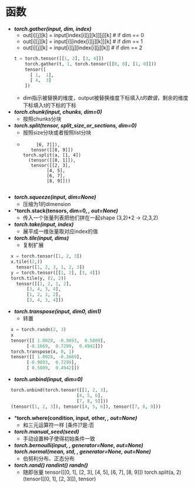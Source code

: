 # 函数
- ***torch.gather(input, dim, index)***
  - out[i][j][k] = input[index[i][j][k]][j][k]  # if dim == 0
  - out[i][j][k] = input[i][index[i][j][k]][k]  # if dim == 1
  - out[i][j][k] = input[i][j][index[i][j][k]]  # if dim == 2
  ```python
  t = torch.tensor([[1, 2], [3, 4]])  
      torch.gather(t, 1, torch.tensor([[0, 0], [1, 0]]))  
      tensor([  
        [ 1,  1],  
        [ 4,  3]  
      ])
  ```
  - dim指示被替换的维度，output被替换维度下标填入*t的数值*，剩余的维度下标填入t的下标的下标
- ***torch.chunk(input, chunks, dim=0)***
  - 按照chunks分块
- ***torch.split(tensor, split_size_or_sections, dim=0)***
  - 按照size分块或者按照list分块
  - ```python([[4, 5],
         [6, 7]]),
       tensor([[8, 9]])
    torch.split(a, [1, 4])
      (tensor([[0, 1]]),
       tensor([[2, 3],
             [4, 5],
             [6, 7],
             [8, 9]]))
   ```
- ***torch.squeeze(input, dim=None)***
  - 压缩为1的dimension 
- ***torch.stack(tensors, dim=0, *, out=None)***
  - 传入一个张量列表把他们拼在一起shape (3,2)*2 -> (2,3,2)
- ***torch.take(input, index)***
  - 展平成一维张量取对应index的值
- ***torch.tile(input, dims)***
  - 复制扩展
```python
  x = torch.tensor([1, 2, 3])
  x.tile((2,))
    tensor([1, 2, 3, 1, 2, 3])
  y = torch.tensor([[1, 2], [3, 4]])
  torch.tile(y, (2, 2))
    tensor([[1, 2, 1, 2],
        [3, 4, 3, 4],
        [1, 2, 1, 2],
        [3, 4, 3, 4]])
```
- ***torch.transpose(input, dim0, dim1)***
  - 转置
```python
  x = torch.randn(2, 3)
  x
  tensor([[ 1.0028, -0.9893,  0.5809],
        [-0.1669,  0.7299,  0.4942]])
  torch.transpose(x, 0, 1)
  tensor([[ 1.0028, -0.1669],
        [-0.9893,  0.7299],
        [ 0.5809,  0.4942]])
```
- ***torch.unbind(input, dim=0)***
```python
  torch.unbind(torch.tensor([[1, 2, 3],
                           [4, 5, 6],
                           [7, 8, 9]]))
  (tensor([1, 2, 3]), tensor([4, 5, 6]), tensor([7, 8, 9]))
```
- ***torch.where(condition, input, other, *, out=None)***
  - 和三元运算符一样 [条件]?是:否
- ***torch.manual_seed(seed)***
  - 手动设置种子使得初始条件一致
- ***torch.bernoulli(input, , generator=None, out=None)  torch.normal(mean, std, , generator=None, out=None)***
  - 伯努利分布、正态分布
- ***torch.rand()  randint() randn()***
  - 随即张量
    tensor([[0, 1],
        [2, 3],
        [4, 5],
        [6, 7],
        [8, 9]])
    torch.split(a, 2)
      (tensor([[0, 1],
         [2, 3]]),
       tensor)
